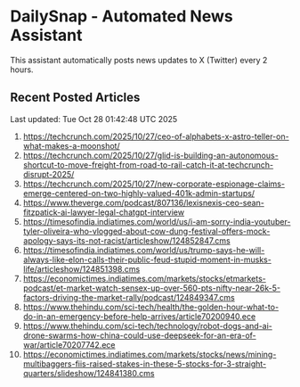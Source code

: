 # DailySnap - Automated News Assistant

This assistant automatically posts news updates to X (Twitter) every 2 hours.

## Recent Posted Articles

Last updated: Tue Oct 28 01:42:48 UTC 2025

1. https://techcrunch.com/2025/10/27/ceo-of-alphabets-x-astro-teller-on-what-makes-a-moonshot/
2. https://techcrunch.com/2025/10/27/glid-is-building-an-autonomous-shortcut-to-move-freight-from-road-to-rail-catch-it-at-techcrunch-disrupt-2025/
3. https://techcrunch.com/2025/10/27/new-corporate-espionage-claims-emerge-centered-on-two-highly-valued-401k-admin-startups/
4. https://www.theverge.com/podcast/807136/lexisnexis-ceo-sean-fitzpatick-ai-lawyer-legal-chatgpt-interview
5. https://timesofindia.indiatimes.com/world/us/i-am-sorry-india-youtuber-tyler-oliveira-who-vlogged-about-cow-dung-festival-offers-mock-apology-says-its-not-racist/articleshow/124852847.cms
6. https://timesofindia.indiatimes.com/world/us/trump-says-he-will-always-like-elon-calls-their-public-feud-stupid-moment-in-musks-life/articleshow/124851398.cms
7. https://economictimes.indiatimes.com/markets/stocks/etmarkets-podcast/et-market-watch-sensex-up-over-560-pts-nifty-near-26k-5-factors-driving-the-market-rally/podcast/124849347.cms
8. https://www.thehindu.com/sci-tech/health/the-golden-hour-what-to-do-in-an-emergency-before-help-arrives/article70200940.ece
9. https://www.thehindu.com/sci-tech/technology/robot-dogs-and-ai-drone-swarms-how-china-could-use-deepseek-for-an-era-of-war/article70207742.ece
10. https://economictimes.indiatimes.com/markets/stocks/news/mining-multibaggers-fiis-raised-stakes-in-these-5-stocks-for-3-straight-quarters/slideshow/124841380.cms
